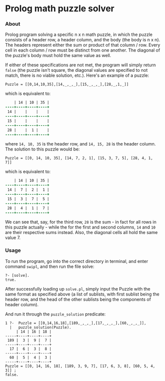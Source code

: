 # Prolog math puzzle solver
### About
 Prolog program solving a specific n x n math puzzle, in which the puzzle consists of a header row, a header column,
 and the body (the body is n x n). The headers represent either the sum or product of that column / row. Every cell
 in each column / row must be distinct from one another. The diagonal of the puzzle's body must hold the same value 
 as well.
 
 If either of these specifications are not met, the program will simply return `false` (the puzzle isn't 
 square, the diagonal values are specified to not match, there is no viable solution, etc.).
 Here's an example of a puzzle:
 
 ```
 Puzzle = [[0,14,10,35],[14,_,_,_],[15,_,_,_],[28,_,1,_]]
 ```

 which is equivalent to:
 ```diff
     | 14 | 10 | 35 |
 ----+----+----+----+
  14 |    |    |    |
 ----+----+----+----+
  15 |    |    |    |
 ----+----+----+----+
  28 |    |  1 |    |
 ----+----+----+----+
 ```
 where `14, 10, 35` is the header row, and `14, 15, 28` is the header column. The solution to this puzzle would be:
 
 ```
 Puzzle = [[0, 14, 10, 35], [14, 7, 2, 1], [15, 3, 7, 5], [28, 4, 1, 7]]
 ```
 which is equivalent to:
 ```diff
     | 14 | 10 | 35 |
 ----+----+----+----+
  14 |  7 |  2 |  1 |
 ----+----+----+----+
  15 |  3 |  7 |  5 |
 ----+----+----+----+
  28 |  4 |  1 |  7 |
 ----+----+----+----+
 ```
 We can see that, say, for the third row, `28` is the sum - in fact for all rows in this puzzle actually - while
 the for the first and second columns, `14` and `10` are their respective sums instead. Also, the diagonal cells all hold
 the same value 7.
 
### Usage
 To run the program, go into the correct directory in terminal, and enter command `swipl`, and then run the file solve:
 ```
 ?- [solve].
 true.
 ```
 After successfully loading up `solve.pl`, simply input the Puzzle with the same format as specified above (a list of
 sublists, with first sublist being the header row, and the head of the other sublists being the components of header
 column).
 
 And run it through the `puzzle_solution` predicate:
 ```
 1 ?-  Puzzle = [[0,14,16,18],[189,_,_,_],[17,_,_,_],[60,_,_,_]],
   |   puzzle_solution(Puzzle).
      | 14 | 16 | 18 |
 -----+----+----+----+
  189 |  3 |  9 |  7 |
 -----+----+----+----+
   17 |  6 |  3 |  8 |
 -----+----+----+----+
   60 |  5 |  4 |  3 |
 -----+----+----+----+
 Puzzle = [[0, 14, 16, 18], [189, 3, 9, 7], [17, 6, 3, 8], [60, 5, 4, 3]] ;
 false.
 ```
